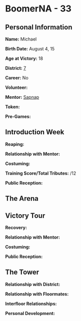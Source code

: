 # BoomerNA - 33

## Personal Information
**Name:** Michael

**Birth Date:** August 4, 15

**Age at Victory:** 18

**District:** [7](../../Worldbuilding/Districts/district7.md)

**Career:** No

**Volunteer:** 

**Mentor:** [Sapnap](../floor2/Sapnap.md)

**Token:** 

**Pre-Games:** 

## Introduction Week
**Reaping:**

**Relationship with Mentor:**

**Costuming:** 

**Training Score/Total Tributes:** /12

**Public Reception:** 

## The Arena 

## Victory Tour
**Recovery:** 

**Relationship with Mentor:**

**Costuming:** 

**Public Reception:** 

## The Tower
**Relationship with District:**

**Relationship with Floormates:** 

**Interfloor Relationships:** 

**Personal Development:**